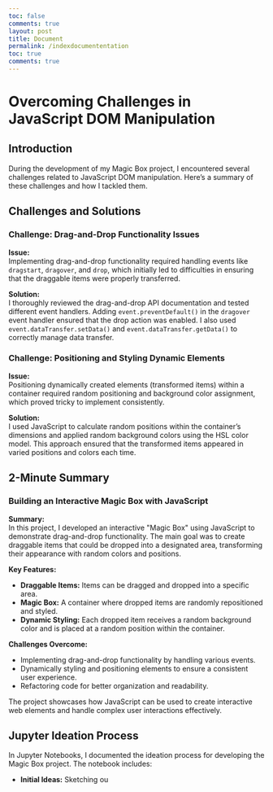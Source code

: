 ```yaml
---
toc: false
comments: true
layout: post
title: Document
permalink: /indexdocumententation
toc: true
comments: true
---
```



# Overcoming Challenges in JavaScript DOM Manipulation

## Introduction
During the development of my Magic Box project, I encountered several challenges related to JavaScript DOM manipulation. Here’s a summary of these challenges and how I tackled them.

## Challenges and Solutions

### Challenge: Drag-and-Drop Functionality Issues

**Issue:**  
Implementing drag-and-drop functionality required handling events like `dragstart`, `dragover`, and `drop`, which initially led to difficulties in ensuring that the draggable items were properly transferred.

**Solution:**  
I thoroughly reviewed the drag-and-drop API documentation and tested different event handlers. Adding `event.preventDefault()` in the `dragover` event handler ensured that the drop action was enabled. I also used `event.dataTransfer.setData()` and `event.dataTransfer.getData()` to correctly manage data transfer.

### Challenge: Positioning and Styling Dynamic Elements

**Issue:**  
Positioning dynamically created elements (transformed items) within a container required random positioning and background color assignment, which proved tricky to implement consistently.

**Solution:**  
I used JavaScript to calculate random positions within the container’s dimensions and applied random background colors using the HSL color model. This approach ensured that the transformed items appeared in varied positions and colors each time.

## 2-Minute Summary
### Building an Interactive Magic Box with JavaScript

**Summary:**  
In this project, I developed an interactive "Magic Box" using JavaScript to demonstrate drag-and-drop functionality. The main goal was to create draggable items that could be dropped into a designated area, transforming their appearance with random colors and positions.

**Key Features:**

- **Draggable Items:** Items can be dragged and dropped into a specific area.
- **Magic Box:** A container where dropped items are randomly repositioned and styled.
- **Dynamic Styling:** Each dropped item receives a random background color and is placed at a random position within the container.

**Challenges Overcome:**

- Implementing drag-and-drop functionality by handling various events.
- Dynamically styling and positioning elements to ensure a consistent user experience.
- Refactoring code for better organization and readability.

The project showcases how JavaScript can be used to create interactive web elements and handle complex user interactions effectively.

## Jupyter Ideation Process

In Jupyter Notebooks, I documented the ideation process for developing the Magic Box project. The notebook includes:

- **Initial Ideas:** Sketching ou
